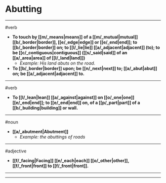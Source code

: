 # Abutting
---
#verb
- **To touch by [[m/_means|means]] of a [[m/_mutual|mutual]] [[b/_border|border]], [[e/_edge|edge]] or [[e/_end|end]]; to [[b/_border|border]] on; to [[l/_lie|lie]] [[a/_adjacent|adjacent]] (to); to be [[c/_contiguous|contiguous]] ([[s/_said|said]] of an [[a/_area|area]] of [[l/_land|land]])**
	- _Example: His land abuts on the road._
- **To [[b/_border|border]] upon; be [[n/_next|next]] to; [[a/_abut|abut]] on; be [[a/_adjacent|adjacent]] to.**
---
#verb
- **To [[l/_lean|lean]] [[a/_against|against]] on [[o/_one|one]] [[e/_end|end]]; to [[e/_end|end]] on, of a [[p/_part|part]] of a [[b/_building|building]] or wall.**
---
#noun
- **[[a/_abutment|Abutment]]**
	- _Example: the abuttings of roads_
---
#adjective
- **[[f/_facing|Facing]] [[e/_each|each]] [[o/_other|other]], [[f/_front|front]] to [[f/_front|front]].**
---
---
